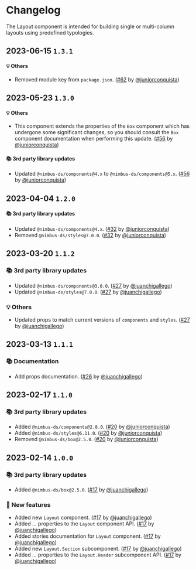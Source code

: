 # Changelog

The Layout component is intended for building single or multi-column layouts using predefined typologies.

## 2023-06-15 `1.3.1`

#### 💡 Others

- Removed module key from `package.json`. ([#62](https://github.com/TiendaNube/nimbus-patterns/pull/62) by [@juniorconquista](https://github.com/juniorconquista))

## 2023-05-23 `1.3.0`

#### 💡 Others

- This component extends the properties of the `Box` component which has undergone some significant changes, so you should consult the `Box` component documentation when performing this update. ([#56](https://github.com/TiendaNube/nimbus-patterns/pull/56) by [@juniorconquista](https://github.com/juniorconquista))

#### 📚 3rd party library updates

- Updated `@nimbus-ds/components@4.x` to `@nimbus-ds/components@5.x`. ([#56](https://github.com/TiendaNube/nimbus-patterns/pull/56) by [@juniorconquista](https://github.com/juniorconquista))

## 2023-04-04 `1.2.0`

#### 📚 3rd party library updates

- Updated `@nimbus-ds/components@4.x`. ([#32](https://github.com/TiendaNube/nimbus-patterns/pull/32) by [@juniorconquista](https://github.com/juniorconquista))
- Removed `@nimbus-ds/styles@7.0.0`. ([#32](https://github.com/TiendaNube/nimbus-patterns/pull/32) by [@juniorconquista](https://github.com/juniorconquista))

## 2023-03-20 `1.1.2`

### 📚 3rd party library updates

- Updated `@nimbus-ds/components@3.0.0`. ([#27](https://github.com/TiendaNube/nimbus-patterns/pull/27) by [@juanchigallego](https://github.com/juanchigallego))
- Updated `@nimbus-ds/styles@7.0.0`. ([#27](https://github.com/TiendaNube/nimbus-patterns/pull/27) by [@juanchigallego](https://github.com/juanchigallego))

### 💡 Others

- Updated props to match current versions of `components` and `styles`. ([#27](https://github.com/TiendaNube/nimbus-patterns/pull/27) by [@juanchigallego](https://github.com/juanchigallego))

## 2023-03-13 `1.1.1`

### 📚 Documentation

- Add props documentation. ([#26](https://github.com/TiendaNube/nimbus-patterns/pull/26) by [@juanchigallego](https://github.com/juanchigallego))

## 2023-02-17 `1.1.0`

### 📚 3rd party library updates

- Added `@nimbus-ds/components@2.8.0`. ([#20](https://github.com/TiendaNube/nimbus-patterns/pull/20) by [@juniorconquista](https://github.com/juniorconquista))
- Added `@nimbus-ds/styles@6.11.0`. ([#20](https://github.com/TiendaNube/nimbus-patterns/pull/20) by [@juniorconquista](https://github.com/juniorconquista))
- Removed `@nimbus-ds/box@2.5.0`. ([#20](https://github.com/TiendaNube/nimbus-patterns/pull/20) by [@juniorconquista](https://github.com/juniorconquista))

## 2023-02-14 `1.0.0`

### 📚 3rd party library updates

- Added `@nimbus-ds/box@2.5.0`. ([#17](https://github.com/TiendaNube/nimbus-patterns/pull/17) by [@juanchigallego](https://github.com/juanchigallego))

### 🎉 New features

- Added new `Layout` component. ([#17](https://github.com/TiendaNube/nimbus-patterns/pull/17) by [@juanchigallego](https://github.com/juanchigallego))
- Added ... properties to the `Layout` component API. ([#17](https://github.com/TiendaNube/nimbus-patterns/pull/17) by [@juanchigallego](https://github.com/juanchigallego))
- Added stories documentation for `Layout` component. ([#17](https://github.com/TiendaNube/nimbus-patterns/pull/17) by [@juanchigallego](https://github.com/juanchigallego))
- Added new `Layout.Section` subcomponent. ([#17](https://github.com/TiendaNube/nimbus-patterns/pull/17) by [@juanchigallego](https://github.com/juanchigallego))
- Added ... properties to the `Layout.Header` subcomponent API. ([#17](https://github.com/TiendaNube/nimbus-patterns/pull/17) by [@juanchigallego](https://github.com/juanchigallego))
